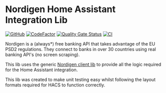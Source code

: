 # Nordigen Home Assistant Integration Lib

[![GitHub](https://img.shields.io/github/license/dogmatic69/nordigen-ha-lib)](LICENSE)
[![CodeFactor](https://www.codefactor.io/repository/github/dogmatic69/nordigen-ha-lib/badge)](https://www.codefactor.io/repository/github/dogmatic69/nordigen-ha-lib)
[![Quality Gate Status](https://sonarcloud.io/api/project_badges/measure?project=dogmatic69_nordigen-ha-lib&metric=alert_status)](https://sonarcloud.io/dashboard?id=dogmatic69_nordigen-ha-lib)
[![CI](https://github.com/dogmatic69/nordigen-ha-lib/actions/workflows/master.yaml/badge.svg)](https://github.com/dogmatic69/nordigen-ha-lib/actions/workflows/master.yaml)

Nordigen is a (always*) free banking API that takes advantage of the EU PSD2
regulations. They connect to banks in over 30 countries using real banking
API's (no screen scraping).

This lib uses the generic [Nordigen client lib](https://github.com/dogmatic69/nordigen-python) to
provide all the logic required for the Home Assistant integration.

This lib was created to make unit testing easy whilst following the layout formats
required for HACS to function correctly.